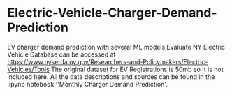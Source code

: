 # Electric-Vehicle-Charger-Demand-Prediction
EV charger demand prediction with several ML models
Evaluate NY Electric Vehicle Database can be accessed at https://www.nyserda.ny.gov/Researchers-and-Policymakers/Electric-Vehicles/Tools 
The original dataset for EV Registrations is 50mb so It is not included here.
All the data descriptions and sources can be found in the .ipynp notebook ''Monthly Charger Demand Prediction'.
